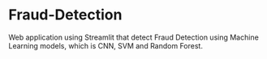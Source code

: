 # Fraud-Detection
Web application using Streamlit that detect Fraud Detection using Machine Learning models, which is CNN, SVM and Random Forest.
